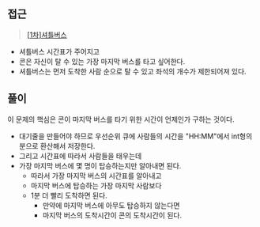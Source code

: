 ## 접근
> <a href="https://school.programmers.co.kr/learn/courses/30/lessons/17678"> [1차]셔틀버스</a>
- 셔틀버스 시간표가 주어지고
- 콘은 자신이 탈 수 있는 가장 마지막 버스를 타고 싶어한다.
- 셔틀버스는 먼저 도착한 사람 순으로 탈 수 있고 좌석의 개수가 제한되어져 있다.

## 풀이
이 문제의 핵심은 콘이 마지막 버스를 타기 위한 시간이 언제인가 구하는 것이다.
- 대기줄을 만들어야 하므로 우선순위 큐에 사람들의 시간을 "HH:MM"에서 int형의 분으로 환산해서 저장한다.
- 그리고 시간표에 따라서 사람들을 태우는데
- 가장 마지막 버스에 몇 명이 탑승하는지만 알아내면 된다.
  - 따라서 가장 마지막 버스의 시간표를 알아내고
  - 마지막 버스에 탑승하는 가장 마지막 사람보다
  - 1분 더 빨리 도착하면 된다.
    - 만약에 마지막 버스에 아무도 탑승하지 않는다면
    - 마지막 버스의 도착시간이 콘의 도착시간이 된다.
